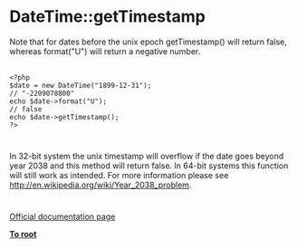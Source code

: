 # DateTime::getTimestamp



Note that for dates before the unix epoch getTimestamp() will return false, whereas format("U") will return a negative number.<br><br>

```
<?php
$date = new DateTime("1899-12-31");
// "-2209078800"
echo $date->format("U");
// false
echo $date->getTimestamp();
?>
```
  

#

In 32-bit system the unix timestamp will overflow if the date goes beyond year 2038 and this method will return false. In 64-bit systems this function will still work as intended. For more information please see http://en.wikipedia.org/wiki/Year_2038_problem.  

#

[Official documentation page](https://www.php.net/manual/en/datetime.gettimestamp.php)

**[To root](/README.md)**